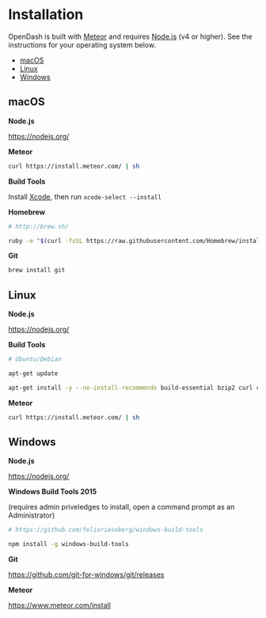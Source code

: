 
# Installation

OpenDash is built with [Meteor](https://meteor.com) and requires [Node.js](https://nodejs.org/) (v4 or higher). See the instructions for your operating system below.

- [macOS](#macos)
- [Linux](#linux)
- [Windows](#windows)

## macOS

**Node.js**

<https://nodejs.org/>

**Meteor**

```sh
curl https://install.meteor.com/ | sh
```

**Build Tools**

Install [Xcode](https://developer.apple.com/xcode/downloads/), then run `xcode-select --install`

**Homebrew**

```sh
# http://brew.sh/

ruby -e "$(curl -fsSL https://raw.githubusercontent.com/Homebrew/install/master/install)"
```

**Git**

```sh
brew install git
```

## Linux

**Node.js**

<https://nodejs.org/>

**Build Tools**

```sh
# Ubuntu/Debian

apt-get update

apt-get install -y --no-install-recommends build-essential bzip2 curl ca-certificates git python
```

**Meteor**

```sh
curl https://install.meteor.com/ | sh
```

## Windows

**Node.js**

<https://nodejs.org/>

**Windows Build Tools 2015**

(requires admin priveledges to install, open a command prompt as an Administrator)

```sh
# https://github.com/felixrieseberg/windows-build-tools

npm install -g windows-build-tools
```

**Git**

<https://github.com/git-for-windows/git/releases>

**Meteor**

<https://www.meteor.com/install>
